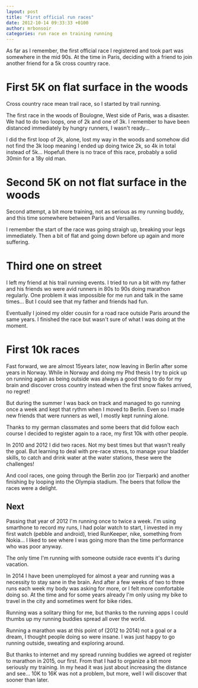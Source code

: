 ```yaml
---
layout: post
title: "First official run races"
date: 2012-10-14 09:33:33 +0100
author: mrbonsoir
categories: run race en training running
---
```


As far as I remember, the first official race I registered and took part was somewhere in the mid 90s. At the time in Paris, deciding with a friend to join another friend for a 5k cross country race.

# First 5K on flat surface in the woods

Cross country race mean trail race, so I started by trail running.

The first race in the woods of Boulogne, West side of Paris, was a disaster. We had to do two loops, one of 2k and one of 3k. I remember to have been distanced immediately by hungry runners, I wasn't ready...

I did the first loop of 2k, alone, lost my way in the woods and somehow did not find the 3k loop meaning I ended up doing twice 2k, so 4k in total instead of 5k... Hopefull there is no trace of this race, probably a solid 30min for a 18y old man.

# Second 5K on not flat surface in the woods

Second attempt, a bit more training, not as serious as my running buddy, and this time somewhere between Paris and Versailles. 

I remember the start of the race was going straigh up, breaking your legs immediately. Then a bit of flat and going down before up again and more suffering.

# Third one on street

I left my friend at his trail running events. I tried to run a bit with my father and his friends wo were avid runners in 80s to 90s doing marathon regularly. One problem it was impossible for me run and talk in the same times... But I could see that my father and friends had fun.

Eventually I joined my older cousin for a road race outside Paris around the same years. I finished the race but wasn't sure of what I was doing at the moment.

# First 10k races

Fast forward, we are almost 15years later, now leaving in Berlin after some years in Norway. While in Norway and doing my Phd thesis I try to pick up on running again as being outside was always a good thing to do for my brain and discover cross country instead when the first snow flakes arrived, no regret!

But during the summer I was back on track and managed to go running once a week and kept that rythm when I moved to Berlin. Even so I made new friends that were runners as well, I mostly kept running alone.

Thanks to my german classmates and some beers that did follow each course I decided to register again to a race, my first 10k with other people.

In 2010 and 2012 I did two races. Not my best times but that wasn't really the goal. But learning to deal with pre-race stress, to manage your bladder skills, to catch and drink water at the water stations, these were the challenges!

And cool races, one going through the Berlin zoo (or Tierpark) and another finishing by looping into the Olympia stadium. The beers that follow the races were a delight.

## Next

Passing that year of 2012 I'm running once to twice a week. I'm using smarthone to record my runs, I had polar watch to start, I invested in my first watch (pebble and android), tried RunKeeper, nike, something from Nokia... I liked to see where I was going more than the time performance who was poor anyway.

The only time I'm running with someone outside race events it's during vacation.

In 2014 I have been unemployed for almost a year and running was a necessity to stay sane in the brain. And after a few weeks of two to three runs each week my body was asking for more, or I felt more comfortable doing so. At the time and for some years already I'm only using my bike to travel in the city and sometimes went for bike rides.

Running was a solitary thing for me, but thanks to the running apps I could thumbs up my running buddies spread all over the world. 

Running a marathon was at this point of (2012 to 2014) not a goal or a dream, I thought people doing so were insane. I was just happy to go running outside, sweating and exploring around. 

But thanks to internet and my spread running buddies we agreed ot register to marathon in 2015, our first. From that I had to organize a bit more seriously my training. In my head it was just about increasing the distance and see... 10K to 16K was not a problem, but more, well I will discover that sooner than later.



